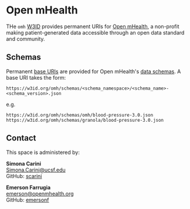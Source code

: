 # Open mHealth
THe `omh` [W3ID](https://w3id.org) provides permanent URIs for [Open mHealth](https://www.openmhealth.org), a non-profit making patient-generated data accessible through an open data standard and community.

## Schemas 
Permanent [base URIs](https://json-schema.org/understanding-json-schema/structuring.html#base-uri) are provided for Open mHealth's [data schemas](https://www.openmhealth.org/documentation/#/schema-docs/overview). A base URI takes the form:
```text
https://w3id.org/omh/schemas/<schema_namespace>/<schema_name>-<schema_version>.json
```

e.g.

```
https://w3id.org/omh/schemas/omh/blood-pressure-3.0.json
https://w3id.org/omh/schemas/granola/blood-pressure-3.0.json
```
## Contact
This space is administered by:

**Simona Carini**  
<Simona.Carini@ucsf.edu>  
GitHub: [scarini](https://github.com/scarini)

**Emerson Farrugia**  
<emerson@openmhealth.org>  
GitHub: [emersonf](https://github.com/emersonf)


